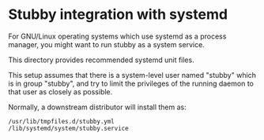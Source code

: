 Stubby integration with systemd
===============================

For GNU/Linux operating systems which use systemd as a process
manager, you might want to run stubby as a system service.

This directory provides recommended systemd unit files.

This setup assumes that there is a system-level user named "stubby"
which is in group "stubby", and try to limit the privileges of the
running daemon to that user as closely as possible.

Normally, a downstream distributor will install them as:

    /usr/lib/tmpfiles.d/stubby.yml
    /lib/systemd/system/stubby.service
